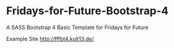 # Fridays-for-Future-Bootstrap-4
A SASS Bootstrap 4 Basic Template for Fridays for Future


Example Site
http://fffbt4.kult13.de/
